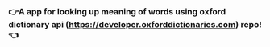 ### :point_right:A app for looking up meaning of words using oxford dictionary api (https://developer.oxforddictionaries.com) repo! :point_left:

